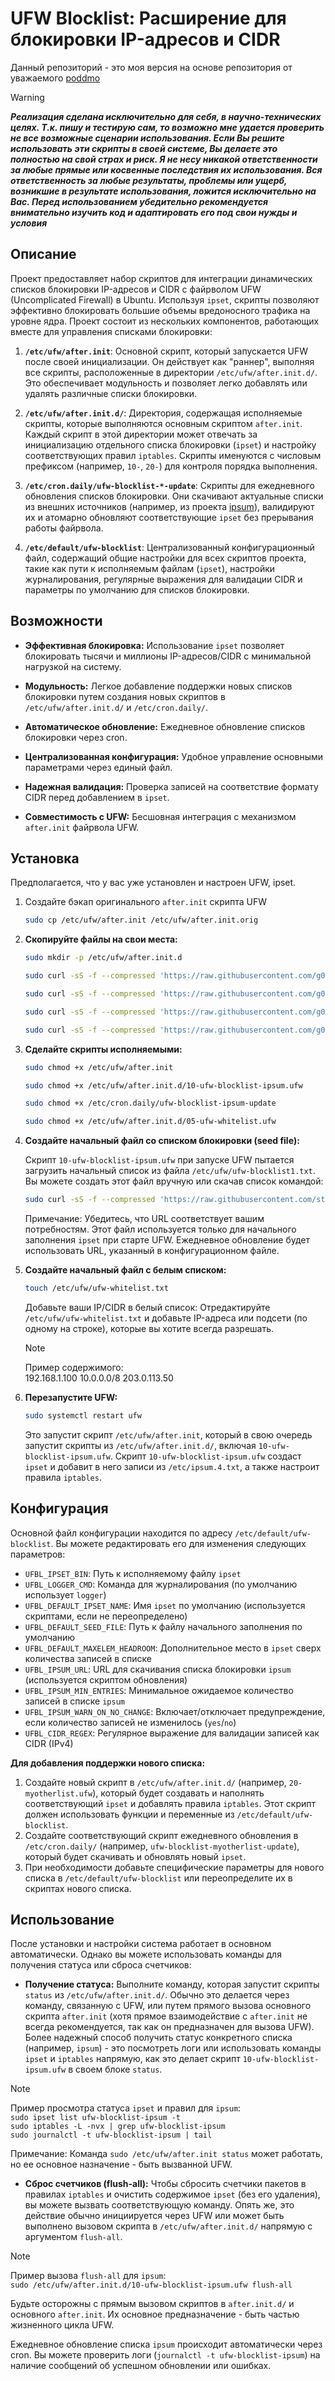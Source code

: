 # UFW Blocklist: Расширение для блокировки IP-адресов и CIDR
Данный репозиторий - это моя версия на основе репозитория от уважаемого [poddmo](https://github.com/poddmo/ufw-blocklist)

> [!WARNING]
>   
> ***Реализация сделана исключительно для себя, в научно-технических целях. Т.к. пишу и тестирую сам, то возможно мне удается проверить не все возможные сценарии использования. Если Вы решите использовать эти скрипты в своей системе, Вы делаете это полностью на свой страх и риск. Я не несу никакой ответственности за любые прямые или косвенные последствия их использования. Вся ответственность за любые результаты, проблемы или ущерб, возникшие в результате использования, ложится исключительно на Вас. Перед использованием убедительно рекомендуется внимательно изучить код и адаптировать его под свои нужды и условия***

## Описание
Проект предоставляет набор скриптов для интеграции динамических списков блокировки IP-адресов и CIDR с файрволом UFW (Uncomplicated Firewall) в Ubuntu. Используя `ipset`, скрипты позволяют эффективно блокировать большие объемы вредоносного трафика на уровне ядра.
Проект состоит из нескольких компонентов, работающих вместе для управления списками блокировки:

1. **`/etc/ufw/after.init`**: Основной скрипт, который запускается UFW после своей инициализации. Он действует как "раннер", выполняя все скрипты, расположенные в директории `/etc/ufw/after.init.d/`. Это обеспечивает модульность и позволяет легко добавлять или удалять различные списки блокировки.

2. **`/etc/ufw/after.init.d/`**: Директория, содержащая исполняемые скрипты, которые выполняются основным скриптом `after.init`. Каждый скрипт в этой директории может отвечать за инициализацию отдельного списка блокировки (`ipset`) и настройку соответствующих правил `iptables`. Скрипты именуются с числовым префиксом (например, `10-`, `20-`) для контроля порядка выполнения.

3. **`/etc/cron.daily/ufw-blocklist-*-update`**: Скрипты для ежедневного обновления списков блокировки. Они скачивают актуальные списки из внешних источников (например, из проекта [ipsum](https://github.com/stamparm/ipsum/tree/master)), валидируют их и атомарно обновляют соответствующие `ipset` без прерывания работы файрвола.

4. **`/etc/default/ufw-blocklist`**: Централизованный конфигурационный файл, содержащий общие настройки для всех скриптов проекта, такие как пути к исполняемым файлам (`ipset`), настройки журналирования, регулярные выражения для валидации CIDR и параметры по умолчанию для списков блокировки.

## Возможности

* **Эффективная блокировка:** Использование `ipset` позволяет блокировать тысячи и миллионы IP-адресов/CIDR с минимальной нагрузкой на систему.

* **Модульность:** Легкое добавление поддержки новых списков блокировки путем создания новых скриптов в `/etc/ufw/after.init.d/` и `/etc/cron.daily/`.

* **Автоматическое обновление:** Ежедневное обновление списков блокировки через cron.

* **Централизованная конфигурация:** Удобное управление основными параметрами через единый файл.

* **Надежная валидация:** Проверка записей на соответствие формату CIDR перед добавлением в `ipset`.

* **Совместимость с UFW:** Бесшовная интеграция с механизмом `after.init` файрвола UFW.

## Установка

Предполагается, что у вас уже установлен и настроен UFW, ipset.

1. Создайте бэкап оригинального `after.init` скрипта UFW
   ```bash
   sudo cp /etc/ufw/after.init /etc/ufw/after.init.orig
   ```

2. **Скопируйте файлы на свои места:**
   ```bash
   sudo mkdir -p /etc/ufw/after.init.d
   ```
   ```bash
   sudo curl -sS -f --compressed 'https://raw.githubusercontent.com/g00se72/ufw-blocklist/main/ufw-blocklist' -o /etc/default/ufw-blocklist
   ```
   ```bash
   sudo curl -sS -f --compressed 'https://raw.githubusercontent.com/g00se72/ufw-blocklist/main/after.init' -o /etc/ufw/after.init
   ```
   ```bash
   sudo curl -sS -f --compressed 'https://raw.githubusercontent.com/g00se72/ufw-blocklist/main/10-ufw-blocklist-ipsum.ufw' -o /etc/ufw/after.init.d/10-ufw-blocklist-ipsum.ufw
   ```
   ```bash
   sudo curl -sS -f --compressed 'https://raw.githubusercontent.com/g00se72/ufw-blocklist/main/ufw-blocklist-ipsum-update' -o /etc/cron.daily/ufw-blocklist-ipsum-update
   ```
   
3. **Сделайте скрипты исполняемыми:**
   ```bash
   sudo chmod +x /etc/ufw/after.init
   ```
   ```bash
   sudo chmod +x /etc/ufw/after.init.d/10-ufw-blocklist-ipsum.ufw
   ```
   ```bash
   sudo chmod +x /etc/cron.daily/ufw-blocklist-ipsum-update
   ```
   ```bash
   sudo chmod +x /etc/ufw/after.init.d/05-ufw-whitelist.ufw
   ```
   
4. **Создайте начальный файл со списком блокировки (seed file):**
   
   Скрипт `10-ufw-blocklist-ipsum.ufw` при запуске UFW пытается загрузить начальный список из файла `/etc/ufw/ufw-blocklist1.txt`. Вы можете создать этот файл вручную или скачав список командой:
   ```bash
   sudo curl -sS -f --compressed 'https://raw.githubusercontent.com/stamparm/ipsum/master/levels/4.txt' -o /etc/ufw/ufw-blocklist1.txt
   ```
   Примечание: Убедитесь, что URL соответствует вашим потребностям. Этот файл используется только для начального заполнения `ipset` при старте UFW. Ежедневное обновление будет использовать URL, указанный в конфигурационном файле.

5. **Создайте начальный файл с белым списком:**  
   ```bash
   touch /etc/ufw/ufw-whitelist.txt
   ```
   Добавьте ваши IP/CIDR в белый список: Отредактируйте `/etc/ufw/ufw-whitelist.txt` и добавьте IP-адреса или подсети (по одному на строке), которые вы хотите всегда разрешать.

   > [!NOTE]
   > Пример содержимого:\
   > 192.168.1.100
   > 10.0.0.0/8
   > 203.0.113.50
   
7. **Перезапустите UFW:**
   ```bash
   sudo systemctl restart ufw
   ```
   Это запустит скрипт `/etc/ufw/after.init`, который в свою очередь запустит скрипты из `/etc/ufw/after.init.d/`, включая `10-ufw-blocklist-ipsum.ufw`. Скрипт `10-ufw-blocklist-ipsum.ufw` создаст `ipset` и добавит в него записи из `/etc/ipsum.4.txt`, а также настроит правила `iptables`.

## Конфигурация
Основной файл конфигурации находится по адресу `/etc/default/ufw-blocklist`. Вы можете редактировать его для изменения следующих параметров:
* `UFBL_IPSET_BIN`: Путь к исполняемому файлу `ipset`
* `UFBL_LOGGER_CMD`: Команда для журналирования (по умолчанию использует `logger`)
* `UFBL_DEFAULT_IPSET_NAME`: Имя `ipset` по умолчанию (используется скриптами, если не переопределено)
* `UFBL_DEFAULT_SEED_FILE`: Путь к файлу начального заполнения по умолчанию
* `UFBL_DEFAULT_MAXELEM_HEADROOM`: Дополнительное место в `ipset` сверх количества записей в списке
* `UFBL_IPSUM_URL`: URL для скачивания списка блокировки `ipsum` (используется скриптом обновления)
* `UFBL_IPSUM_MIN_ENTRIES`: Минимальное ожидаемое количество записей в списке `ipsum`
* `UFBL_IPSUM_WARN_ON_NO_CHANGE`: Включает/отключает предупреждение, если количество записей не изменилось (`yes`/`no`)
* `UFBL_CIDR_REGEX`: Регулярное выражение для валидации записей как CIDR (IPv4)

**Для добавления поддержки нового списка:**
1. Создайте новый скрипт в `/etc/ufw/after.init.d/` (например, `20-myotherlist.ufw`), который будет создавать и наполнять соответствующий `ipset` и добавлять правила `iptables`. Этот скрипт должен использовать функции и переменные из `/etc/default/ufw-blocklist`.
2. Создайте соответствующий скрипт ежедневного обновления в `/etc/cron.daily/` (например, `ufw-blocklist-myotherlist-update`), который будет скачивать и обновлять новый `ipset`.
3. При необходимости добавьте специфические параметры для нового списка в `/etc/default/ufw-blocklist` или переопределите их в скриптах нового списка.

## Использование
После установки и настройки система работает в основном автоматически. Однако вы можете использовать команды для получения статуса или сброса счетчиков:
* **Получение статуса:** Выполните команду, которая запустит скрипты `status` из `/etc/ufw/after.init.d/`. Обычно это делается через команду, связанную с UFW, или путем прямого вызова основного скрипта `after.init` (хотя прямое взаимодействие с `after.init` не всегда рекомендуется, так как он предназначен для вызова UFW).\
Более надежный способ получить статус конкретного списка (например, `ipsum`) - это посмотреть логи или использовать команды `ipset` и `iptables` напрямую, как это делает скрипт `10-ufw-blocklist-ipsum.ufw` в своем блоке `status`.

> [!NOTE]
> Пример просмотра статуса `ipset` и правил для `ipsum`:\
> `sudo ipset list ufw-blocklist-ipsum -t`\
> `sudo iptables -L -nvx | grep ufw-blocklist-ipsum`\
> `sudo journalctl -t ufw-blocklist-ipsum | tail`
> 
> Примечание: Команда `sudo /etc/ufw/after.init status` может работать, но ее основное назначение - быть вызванной UFW.

* **Сброс счетчиков (flush-all):** Чтобы сбросить счетчики пакетов в правилах `iptables` и очистить содержимое `ipset` (без его удаления), вы можете вызвать соответствующую команду. Опять же, это действие обычно инициируется через UFW или может быть выполнено вызовом скрипта в `/etc/ufw/after.init.d/` напрямую с аргументом `flush-all`.

> [!NOTE]
> Пример вызова `flush-all` для `ipsum`:\
> `sudo /etc/ufw/after.init.d/10-ufw-blocklist-ipsum.ufw flush-all`

Будьте осторожны с прямым вызовом скриптов в `after.init.d/` и основного `after.init`. Их основное предназначение - быть частью жизненного цикла UFW.

Ежедневное обновление списка `ipsum` происходит автоматически через cron. Вы можете проверить логи (`journalctl -t ufw-blocklist-ipsum`) на наличие сообщений об успешном обновлении или ошибках.
